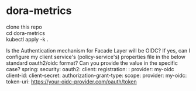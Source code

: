 # dora-metrics  
clone this repo  
cd dora-metrics  
kubectl apply -k .  
 


Is the Authentication mechanism for Facade Layer will be OIDC?
If yes, can I configure my client service's (policy-service's) properties file in the below standard oauth2/oidc format? Can you provide the <server-name> value in the specific case?
spring:
  security:
    oauth2:
      client:
        registration:
          <server-name>:
            provider: my-oidc
            client-id: <client-id>
            client-secret: <client-secret>
            authorization-grant-type: <grant-type>
            scope: <scope>
        provider:
          my-oidc:
            token-uri: <https://your-oidc-provider.com/oauth/token>
